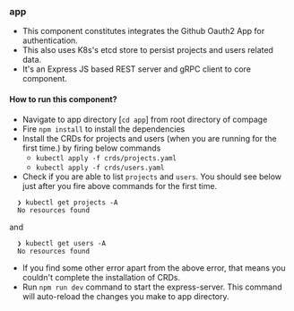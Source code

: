### app
- This component constitutes integrates the Github Oauth2 App for authentication.
- This also uses K8s's etcd store to persist projects and users related data.
- It's an Express JS based REST server and gRPC client to core component.
#### How to run this component?
- Navigate to app directory [`cd app`] from root directory of compage
- Fire `npm install` to install the dependencies
- Install the CRDs for projects and users (when you are running for the first time.) by firing below commands
    - `kubectl apply -f crds/projects.yaml`
    - `kubectl apply -f crds/users.yaml`
- Check if you are able to list `projects` and `users`. You should see below just after you fire above commands for the first time.
```shell
  ❯ kubectl get projects -A
  No resources found 
```
  and
```shell
  ❯ kubectl get users -A
  No resources found 
```
- If you find some other error apart from the above error, that means you couldn't complete the installation of CRDs.
- Run `npm run dev` command to start the express-server. This command will auto-reload the changes you make to app directory.